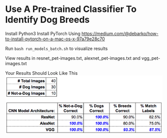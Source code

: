 # Use A Pre-trained Classifier To Identify Dog Breeds

Install Python3
Install PyTorch Using https://medium.com/@debarko/how-to-install-pytorch-on-a-mac-os-x-97a79e28c70

Run ``bash run_models_batch.sh`` to visualize results

View results in resnet_pet-images.txt, alexnet_pet-images.txt and vgg_pet-images.txt

Your Results Should Look Like This 
![Results Table](results.png)